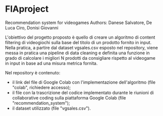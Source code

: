 # FIAproject
Recommendation system for videogames
Authors: Danese Salvatore, De Luca Ciro, Donisi Giovanni

L'obiettivo del progetto proposto è quello di creare un algoritmo di content filtering di videogiochi sulla base del titolo di un prodotto fornito in input.
Nella pratica, a partire dal dataset vgsales.csv esposto nel repository, viene messa in pratica una pipeline di data cleaning e definita una funzione in grado di calcolare
i migliori N prodotti da consigliare rispetto al videogame in input in base ad una misura metrica fornita.

Nel repository è contenuto:
- il link del file di Google Colab con l'implementazione dell'algoritmo (file "colab", richiedere accesso);
- il file con la trascrizione del codice implementato durante le riunioni di collaborative coding sulla piattaforma Google Colab (file "recommendation_system");
- il dataset utilizzato (file "vgsales.csv").

